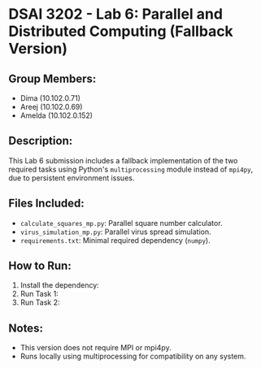 # DSAI 3202 - Lab 6: Parallel and Distributed Computing (Fallback Version)

## Group Members:
- Dima (10.102.0.71)
- Areej (10.102.0.69)
- Amelda (10.102.0.152)

## Description:
This Lab 6 submission includes a fallback implementation of the two required tasks using Python's `multiprocessing` module instead of `mpi4py`, due to persistent environment issues.

## Files Included:
- `calculate_squares_mp.py`: Parallel square number calculator.
- `virus_simulation_mp.py`: Parallel virus spread simulation.
- `requirements.txt`: Minimal required dependency (`numpy`).

## How to Run:
1. Install the dependency:
2. Run Task 1:
3. Run Task 2:

## Notes:
- This version does not require MPI or mpi4py.
- Runs locally using multiprocessing for compatibility on any system.